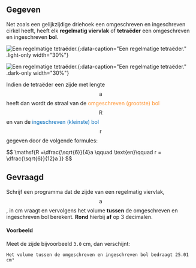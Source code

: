 ## Gegeven

Net zoals een gelijkzijdige driehoek een omgeschreven en ingeschreven cirkel heeft, heeft elk **regelmatig viervlak** of **tetraëder** een omgeschreven en ingeschreven **bol**. 

![Een regelmatige tetraëder.](media/image.png "Een regelmatige tetraëder."){:data-caption="Een regelmatige tetraëder." .light-only width="30%"}

![Een regelmatige tetraëder.](media/image_dark.png "Een regelmatige tetraëder."){:data-caption="Een regelmatige tetraëder." .dark-only width="30%"}

Indien de tetraëder een zijde met lengte $$\mathsf{a}$$ heeft dan wordt de straal van de <span style="color:#FF8E27">omgeschreven (grootste) bol</span> $$\mathsf{R}$$ en van de <span style="color:#086FBD">ingeschreven (kleinste) bol</span> $$\mathsf{r}$$ gegeven door de volgende formules:

$$
 \mathsf{R =\dfrac{\sqrt{6}}{4}a \qquad \text{en}\qquad r = \dfrac{\sqrt{6}}{12}a  }}
$$

## Gevraagd
Schrijf een programma dat de zijde van een regelmatig viervlak, $$\mathsf{a}$$, in cm vraagt en vervolgens het volume **tussen** de omgeschreven en ingeschreven bol berekent. **Rond** hierbij **af** op 3 decimalen.

#### Voorbeeld
Meet de zijde bijvoorbeeld `3.0` cm, dan verschijnt:
```
Het volume tussen de omgeschreven en ingeschreven bol bedraagt 25.01 cm³
```
